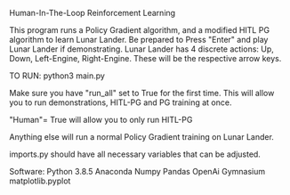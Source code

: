 Human-In-The-Loop Reinforcement Learning

This program runs a Policy Gradient algorithm, and a modified HITL PG algorithm to learn Lunar Lander.
Be prepared to Press "Enter" and play Lunar Lander if demonstrating. Lunar Lander has 4 discrete actions: Up, Down, Left-Engine, Right-Engine. These will be the respective arrow keys.

TO RUN:
python3 main.py

Make sure you have "run_all" set to True for the first time. This will allow you to run demonstrations, HITL-PG and PG training at once.

"Human"= True will allow you to only run HITL-PG

Anything else will run a normal Policy Gradient training on Lunar Lander.

imports.py should have all necessary variables that can be adjusted.

Software:
Python 3.8.5
Anaconda 
Numpy
Pandas
OpenAi Gymnasium
matplotlib.pyplot

